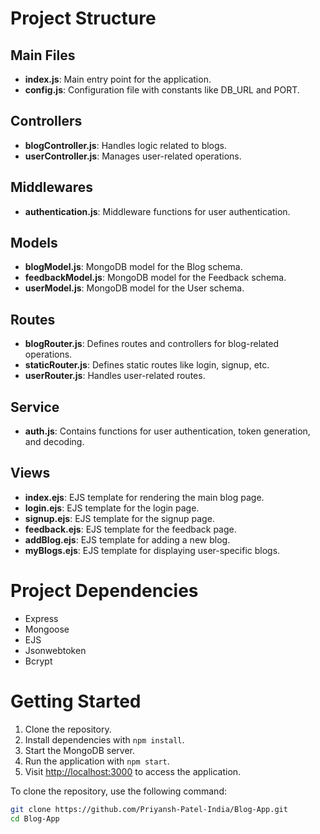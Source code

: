 # Project Structure

## Main Files
- **index.js**: Main entry point for the application.
- **config.js**: Configuration file with constants like DB_URL and PORT.

## Controllers
- **blogController.js**: Handles logic related to blogs.
- **userController.js**: Manages user-related operations.

## Middlewares
- **authentication.js**: Middleware functions for user authentication.

## Models
- **blogModel.js**: MongoDB model for the Blog schema.
- **feedbackModel.js**: MongoDB model for the Feedback schema.
- **userModel.js**: MongoDB model for the User schema.

## Routes
- **blogRouter.js**: Defines routes and controllers for blog-related operations.
- **staticRouter.js**: Defines static routes like login, signup, etc.
- **userRouter.js**: Handles user-related routes.

## Service
- **auth.js**: Contains functions for user authentication, token generation, and decoding.

## Views
- **index.ejs**: EJS template for rendering the main blog page.
- **login.ejs**: EJS template for the login page.
- **signup.ejs**: EJS template for the signup page.
- **feedback.ejs**: EJS template for the feedback page.
- **addBlog.ejs**: EJS template for adding a new blog.
- **myBlogs.ejs**: EJS template for displaying user-specific blogs.

# Project Dependencies
- Express
- Mongoose
- EJS
- Jsonwebtoken
- Bcrypt

# Getting Started
1. Clone the repository.
2. Install dependencies with `npm install`.
3. Start the MongoDB server.
4. Run the application with `npm start`.
5. Visit [http://localhost:3000](http://localhost:3000) to access the application.

To clone the repository, use the following command:

```bash
git clone https://github.com/Priyansh-Patel-India/Blog-App.git
cd Blog-App
```

